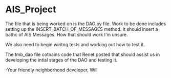 # AIS_Project

The file that is being worked on is the DAO.py file. Work to be done includes setting up the INSERT_BATCH_OF_MESSAGES method. It should insert a bathc of AIS Messages. How that should work I'm unsure.

We also need to begin wiritng tests and working out how to test it.

The tmb_dao file cotnains code that Renet posted that should assist us in developing the intial stages of the DAO and testing it.

-Your friendly neighborhood developer,
Will
